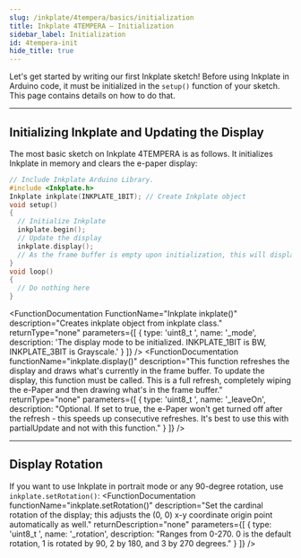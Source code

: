 ```yaml
---  
slug: /inkplate/4tempera/basics/initialization  
title: Inkplate 4TEMPERA – Initialization
sidebar_label: Initialization
id: 4tempera-init  
hide_title: true  
---  
```

<SectionTitle title="Initialization" backgroundImage="img/arduino_bg.jpg" />

Let's get started by writing our first Inkplate sketch! Before using Inkplate in Arduino code, it must be initialized in the `setup()` function of your sketch. This page contains details on how to do that.

---

## Initializing Inkplate and Updating the Display

The most basic sketch on Inkplate 4TEMPERA is as follows. It initializes Inkplate in memory and clears the e-paper display:

```cpp
// Include Inkplate Arduino Library.
#include <Inkplate.h>
Inkplate inkplate(INKPLATE_1BIT); // Create Inkplate object
void setup() 
{
  // Initialize Inkplate
  inkplate.begin();
  // Update the display
  inkplate.display();
  // As the frame buffer is empty upon initialization, this will display a blank screen
}
void loop() 
{
  // Do nothing here
}
```

<FunctionDocumentation
  FunctionName="Inkplate inkplate()"
  description="Creates inkplate object from inkplate class."
  returnType="none"
  parameters={[ 
    { type: 'uint8_t ', name: '_mode', description: 'The display mode to be initialized. INKPLATE_1BIT is BW, INKPLATE_3BIT is Grayscale.' }
  ]}
/>
<FunctionDocumentation
  functionName="inkplate.begin()"
  description="In short, this function initializes the Inkplate object. This starts I2C, allocates required memory for the frame buffer, and initializes the on-board peripherals."
  returnType="none"
/>
<FunctionDocumentation
  functionName="inkplate.display()"
  description="This function refreshes the display and draws what's currently in the frame buffer. To update the display, this function must be called. This is a full refresh, completely wiping the e-Paper and then drawing what's in the frame buffer."
  returnType="none"
  parameters={[ 
    { type: 'uint8_t ', name: '_leaveOn', description: "Optional. If set to true, the e-Paper won't get turned off after the refresh - this speeds up consecutive refreshes. It's best to use this with partialUpdate and not with this function." }
  ]}
/>

---

## Display Rotation

If you want to use Inkplate in portrait mode or any 90-degree rotation, use `inkplate.setRotation()`:
<FunctionDocumentation
  functionName="inkplate.setRotation()"
  description="Set the cardinal rotation of the display; this adjusts the (0, 0) x-y coordinate origin point automatically as well."
  returnDescription="none"
  parameters={[ 
    { type: 'uint8_t ', name: '_rotation', description: "Ranges from 0-270. 0 is the default rotation, 1 is rotated by 90, 2 by 180, and 3 by 270 degrees." }
  ]}
/>